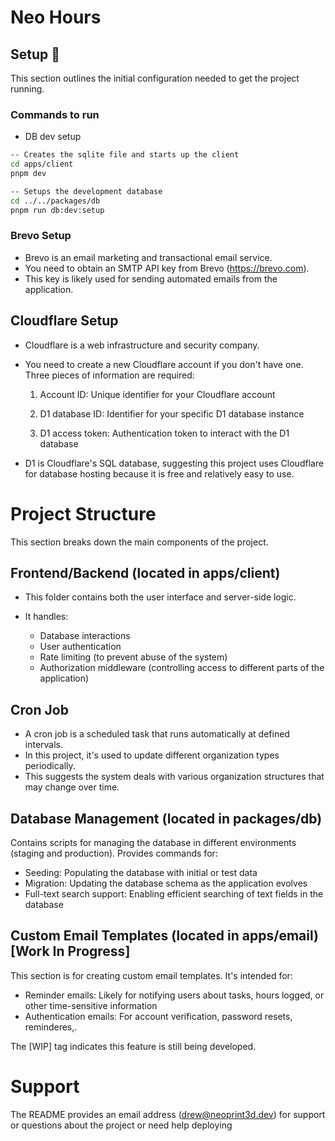 # Neo Hours

## Setup 🔧
This section outlines the initial configuration needed to get the project running.

### Commands to run 
- DB dev setup 
```bash
-- Creates the sqlite file and starts up the client
cd apps/client
pnpm dev

-- Setups the development database
cd ../../packages/db
pnpm run db:dev:setup
```


### Brevo Setup

- Brevo is an email marketing and transactional email service.
- You need to obtain an SMTP API key from Brevo (https://brevo.com).
- This key is likely used for sending automated emails from the application.


## Cloudflare Setup

- Cloudflare is a web infrastructure and security company.
- You need to create a new Cloudflare account if you don't have one.
Three pieces of information are required:

    1. Account ID: Unique identifier for your Cloudflare account

    2. D1 database ID: Identifier for your specific D1 database instance

    3. D1 access token: Authentication token to interact with the D1 database


- D1 is Cloudflare's SQL database, suggesting this project uses Cloudflare for database hosting because it is free and relatively easy to use.



# Project Structure
This section breaks down the main components of the project.

## Frontend/Backend (located in apps/client)

- This folder contains both the user interface and server-side logic.
- It handles:

    - Database interactions
    - User authentication
    - Rate limiting (to prevent abuse of the system)
    - Authorization middleware (controlling access to different parts of the application)




## Cron Job

- A cron job is a scheduled task that runs automatically at defined intervals.
- In this project, it's used to update different organization types periodically.
- This suggests the system deals with various organization structures that may change over time.


## Database Management (located in packages/db)

Contains scripts for managing the database in different environments (staging and production).
Provides commands for:

- Seeding: Populating the database with initial or test data
- Migration: Updating the database schema as the application evolves
- Full-text search support: Enabling efficient searching of text fields in the database




## Custom Email Templates (located in apps/email) [Work In Progress]

This section is for creating custom email templates.
It's intended for:

- Reminder emails: Likely for notifying users about tasks, hours logged, or other time-sensitive information
- Authentication emails: For account verification, password resets, reminderes,.


The [WIP] tag indicates this feature is still being developed.



# Support
The README provides an email address (drew@neoprint3d.dev) for support or questions about the project or need help deploying